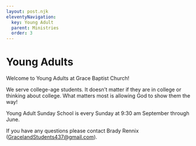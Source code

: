```yaml
---
layout: post.njk
eleventyNavigation:
  key: Young Adult
  parent: Ministries
  order: 3
---
```


# Young Adults

Welcome to Young Adults at Grace Baptist Church!

We serve college-age students. It doesn’t matter if they are in college or thinking about college. What matters most is allowing God to show them the way!

Young Adult Sunday School is every Sunday at 9:30 am September through June.

If you have any questions please contact Brady Rennix (GracelandStudents437@gmail.com).
